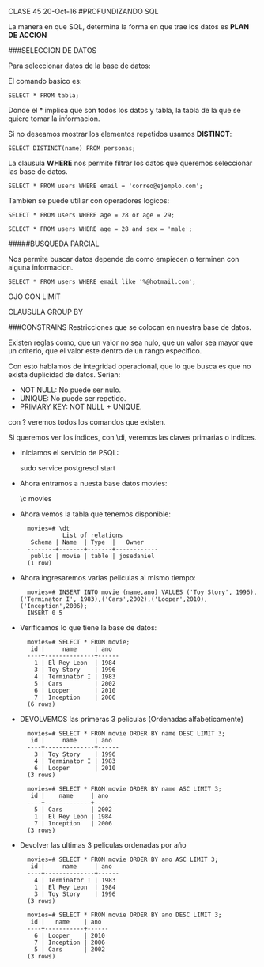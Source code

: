 CLASE 45
20-Oct-16
#PROFUNDIZANDO SQL

La manera en que SQL, determina la forma en que trae los datos es **PLAN DE ACCION**

###SELECCION DE DATOS

Para seleccionar datos de la base de datos:

El comando basico es:

	SELECT * FROM tabla;

Donde el * implica que son todos los datos y tabla, la tabla de la que se quiere tomar la informacion.

Si no deseamos mostrar los elementos repetidos usamos **DISTINCT**:

	SELECT DISTINCT(name) FROM personas;

La clausula **WHERE** nos permite filtrar los datos que queremos seleccionar las base de datos.

	SELECT * FROM users WHERE email = 'correo@ejemplo.com';

Tambien se puede utiliar con operadores logicos:

	SELECT * FROM users WHERE age = 28 or age = 29;

	SELECT * FROM users WHERE age = 28 and sex = 'male';


#####BUSQUEDA PARCIAL

Nos permite buscar datos depende de como empiecen o terminen con alguna informacion.

	SELECT * FROM users WHERE email like '%@hotmail.com';

OJO CON LIMIT



CLAUSULA GROUP BY

###CONSTRAINS
Restricciones que se colocan en nuestra base de datos.

Existen reglas como, que un valor no sea nulo, que un valor sea mayor que un criterio, que el valor este dentro de un rango especifico.

Con esto hablamos de integridad operacional, que lo que busca es que no exista duplicidad de datos. Serian:

- NOT NULL: No puede ser nulo.
- UNIQUE: No puede ser repetido.
- PRIMARY KEY: NOT NULL + UNIQUE.

con \? veremos todos los comandos que existen.

Si queremos ver los indices, con \di, veremos las claves primarias o indices.


- Iniciamos el servicio de PSQL:

	sudo service postgresql start

- Ahora entramos a nuesta base datos movies:

	\c movies

- Ahora vemos la tabla que tenemos disponible:

		movies=# \dt
		          List of relations
		 Schema | Name  | Type  |   Owner    
		--------+-------+-------+------------
		 public | movie | table | josedaniel
		(1 row)

- Ahora ingresaremos varias peliculas al mismo tiempo:

		movies=# INSERT INTO movie (name,ano) VALUES ('Toy Story', 1996),('Terminator I', 1983),('Cars',2002),('Looper',2010),('Inception',2006);
		INSERT 0 5

- Verificamos lo que tiene la base de datos:

		movies=# SELECT * FROM movie;
		 id |     name     | ano  
		----+--------------+------
		  1 | El Rey Leon  | 1984
		  3 | Toy Story    | 1996
		  4 | Terminator I | 1983
		  5 | Cars         | 2002
		  6 | Looper       | 2010
		  7 | Inception    | 2006
		(6 rows)

- DEVOLVEMOS las primeras 3 peliculas (Ordenadas alfabeticamente)

		movies=# SELECT * FROM movie ORDER BY name DESC LIMIT 3;
		 id |     name     | ano  
		----+--------------+------
		  3 | Toy Story    | 1996
		  4 | Terminator I | 1983
		  6 | Looper       | 2010
		(3 rows)

		movies=# SELECT * FROM movie ORDER BY name ASC LIMIT 3;
		 id |    name     | ano  
		----+-------------+------
		  5 | Cars        | 2002
		  1 | El Rey Leon | 1984
		  7 | Inception   | 2006
		(3 rows)

- Devolver las ultimas 3 peliculas ordenadas por año

		movies=# SELECT * FROM movie ORDER BY ano ASC LIMIT 3;
		 id |     name     | ano  
		----+--------------+------
		  4 | Terminator I | 1983
		  1 | El Rey Leon  | 1984
		  3 | Toy Story    | 1996
		(3 rows)

		movies=# SELECT * FROM movie ORDER BY ano DESC LIMIT 3;
		 id |   name    | ano  
		----+-----------+------
		  6 | Looper    | 2010
		  7 | Inception | 2006
		  5 | Cars      | 2002
		(3 rows)



